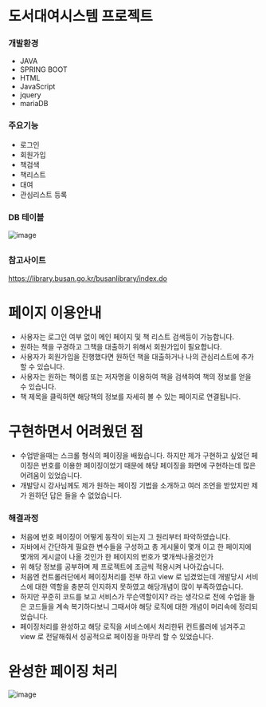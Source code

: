 # 도서대여시스템 프로젝트 #
### 개발환경 ###
- JAVA
- SPRING BOOT
- HTML
- JavaScript
- jquery
- mariaDB
### 주요기능 ###
- 로그인
- 회원가입
- 책검색
- 책리스트 
- 대여
- 관심리스트 등록
### DB 테이블 ###
![image](https://user-images.githubusercontent.com/92193144/167232870-2673a17a-b062-421e-928c-a1372c9558b6.png)
##
### 참고사이트 ### 
https://library.busan.go.kr/busanlibrary/index.do
# 페이지 이용안내 #
- 사용자는 로그인 여부 없이 메인 페이지 및 책 리스트 검색등이 가능합니다.
- 원하는 책을 구경하고 그책을 대출하기 위해서 회원가입이 필요합니다.
- 사용자가 회원가입을 진행했다면 원하던 책을 대출하거나 나의 관심리스트에 추가할 수 있습니다.
- 사용자는 원하는 책이름 또는 저자명을 이용하여 책을 검색하여 책의 정보를 얻을 수 있습니다.
- 책 제목을 클릭하면 해당책의 정보를 자세히 볼 수 있는 페이지로 연결됩니다.
# 구현하면서 어려웠던 점 #
- 수업받을때는 스크롤 형식의 페이징을 배웠습니다. 하지만 제가 구현하고 싶었던 페이징은 번호를 이용한 페이징이었기 때문에
  해당 페이징을 화면에 구현하는데 많은 어려움이 있었습니다.
- 개발당시 강사님께도 제가 원하는 페이징 기법을 소개하고 여러 조언을 받았지만 제가 원하던 답은 들을 수 없었습니다.
### 해결과정 ###
- 처음에 번호 페이징이 어떻게 동작이 되는지 그 원리부터 파악하였습니다.
- 자바에서 간단하게 필요한 변수들을 구성하고 총 게시물이 몇개 이고 한 페이지에 몇개의 게시글이 나올 것인가 한 페이지의 번호가 몇개씩나올것인가
- 위 해당 정보를 공부하며 제 프로젝트에 조금씩 적용시켜 나아갔습니다.
- 처음엔 컨트롤러단에서 페이징처리를 전부 하고 view 로 넘겼었는데 개발당시 서비스에 대한 역할을 충분히 인지하지 못하였고 해당개념이 많이 부족하였습니다.
- 하지만 꾸준히 코드를 보고 서비스가 무슨역할이지? 라는 생각으로 전에 수업을 들은 코드들을 계속 복기하다보니 그때서야 해당 로직에 대한 개념이 머리속에 정리되었습니다.
- 페이징처리를 완성하고 해당 로직을 서비스에서 처리한뒤 컨트롤러에 넘겨주고 view 로 전달해줘서 성공적으로 페이징을 마무리 할 수 있었습니다.
# 완성한 페이징 처리 #
![image](https://user-images.githubusercontent.com/92193144/167233633-4bffd63c-4edc-4d8f-957f-c8f334cfe078.png)













